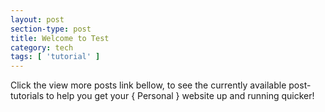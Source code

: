 ```yaml
---
layout: post
section-type: post
title: Welcome to Test
category: tech
tags: [ 'tutorial' ]
---
```


Click the view more posts link bellow, to see the currently available post-tutorials to help you get your { Personal } website up and running quicker!
